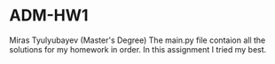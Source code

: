 # ADM-HW1
Miras Tyulyubayev (Master's Degree) 
The main.py file contaion all the solutions for my homework in order. In this assignment I tried my best. 
